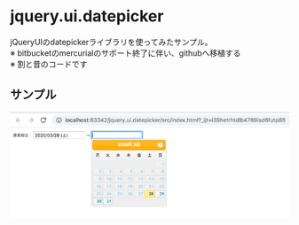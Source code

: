 # jquery.ui.datepicker
jQueryUIのdatepickerライブラリを使ってみたサンプル。  
※ bitbucketのmercurialのサポート終了に伴い、githubへ移植する  
※ 割と昔のコードです  

## サンプル
![サンプル](./docs/caputure.png)
